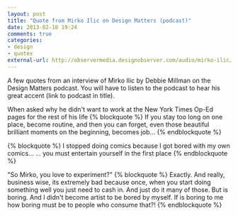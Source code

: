 ```yaml
---
layout: post
title: "Quote from Mirko Ilic on Design Matters (podcast)"
date: 2013-02-18 19:24
comments: true
categories: 
- design
- quotes
external-url: http://observermedia.designobserver.com/audio/mirko-ilic/37338/
---
```

A few quotes from an interview of Mirko Ilic by Debbie Millman on the Design Matters podcast. You will have to listen to the podcast to hear his great accent (link to podcast in title).

When asked why he didn't want to work at the New York Times Op-Ed pages for the rest of his life
{% blockquote %}
If you stay too long on one place, become routine, and then you can forget, even those beautiful brilliant moments on the beginning, becomes job...
{% endblockquote %}

{% blockquote %}
I stopped doing comics because I got bored with my own comics...
... you must entertain yourself in the first place
{% endblockquote %}

"So Mirko, you love to experiment?"
{% blockquote %}
Exactly. And really, business wise, its extremely bad because once, when you start doing something well you just need to cash in. And just do it many of those. But is boring. And I didn't become artist to be bored by myself. If is boring to me how boring must be to people who consume that?!
{% endblockquote %}
